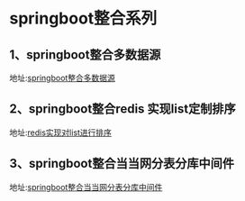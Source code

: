 # springboot整合系列

## 1、springboot整合多数据源

地址:[springboot整合多数据源](https://github.com/kingrocy/springboot/tree/master/springboot-mult-datasource)


## 2、springboot整合redis 实现list定制排序
地址:[redis实现对list进行排序](https://github.com/kingrocy/springboot/tree/master/springboot-redis)


## 3、springboot整合当当网分表分库中间件
地址:[springboot整合当当网分表分库中间件](https://github.com/kingrocy/springboot/tree/master/springboot-sharding-jdbc)
